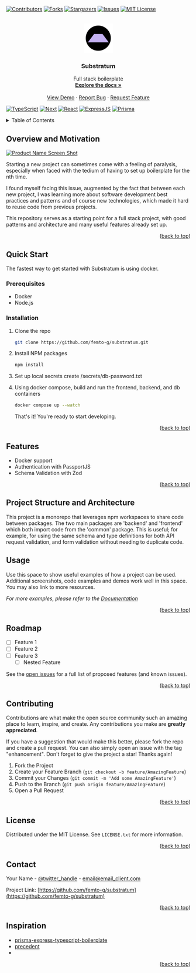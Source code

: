 <!-- Improved compatibility of back to top link: See: https://github.com/othneildrew/Best-README-Template/pull/73 -->

<a name="readme-top"></a>

<!--
*** Thanks for checking out the Best-README-Template. If you have a suggestion
*** that would make this better, please fork the repo and create a pull request
*** or simply open an issue with the tag "enhancement".
*** Don't forget to give the project a star!
*** Thanks again! Now go create something AMAZING! :D
-->

<!-- PROJECT SHIELDS -->
<!--
*** I'm using markdown "reference style" links for readability.
*** Reference links are enclosed in brackets [ ] instead of parentheses ( ).
*** See the bottom of this document for the declaration of the reference variables
*** for contributors-url, forks-url, etc. This is an optional, concise syntax you may use.
*** https://www.markdownguide.org/basic-syntax/#reference-style-links
-->

[![Contributors][contributors-shield]][contributors-url]
[![Forks][forks-shield]][forks-url]
[![Stargazers][stars-shield]][stars-url]
[![Issues][issues-shield]][issues-url]
[![MIT License][license-shield]][license-url]

<!-- [![LinkedIn][linkedin-shield]][linkedin-url] -->

<!-- PROJECT LOGO -->
<br />
<div align="center">
  <a href="https://github.com/femto-g/substratum">
    <img src="frontend/public/substratum.svg" alt="Logo" width="80" height="80">
  </a>

<h3 align="center">Substratum</h3>

  <p align="center">
    Full stack boilerplate
    <br />
    <a href="https://github.com/femto-g/substratum"><strong>Explore the docs »</strong></a>
    <br />
    <br />
    <a href="https://github.com/femto-g/substratum">View Demo</a>
    ·
    <a href="https://github.com/femto-g/substratum/issues/new?labels=bug&template=bug-report---.md">Report Bug</a>
    ·
    <a href="https://github.com/femto-g/substratum/issues/new?labels=enhancement&template=feature-request---.md">Request Feature</a>
  </p>
</div>

[![TypeScript][TypeScript]][TypeScript-url] [![Next][Next.js]][Next-url] [![React][React.js]][React-url] [![ExpressJS][ExpressJS]][ExpressJS-url] [![Prisma][Prisma]][Prisma-url]

<!-- TABLE OF CONTENTS -->
<details>
  <summary>Table of Contents</summary>
  <ol>
    <li>
      <a href="#about-the-project">About The Project</a>
      <ul>
        <li><a href="#built-with">Built With</a></li>
      </ul>
    </li>
    <li>
      <a href="#getting-started">Getting Started</a>
      <ul>
        <li><a href="#prerequisites">Prerequisites</a></li>
        <li><a href="#installation">Installation</a></li>
      </ul>
    </li>
    <li><a href="#usage">Usage</a></li>
    <li><a href="#roadmap">Roadmap</a></li>
    <li><a href="#contributing">Contributing</a></li>
    <li><a href="#license">License</a></li>
    <li><a href="#contact">Contact</a></li>
    <li><a href="#acknowledgments">Acknowledgments</a></li>
  </ol>
</details>

<!-- ABOUT THE PROJECT -->

## Overview and Motivation

[![Product Name Screen Shot][product-screenshot]](https://example.com)

<!-- Here's a blank template to get started: To avoid retyping too much info. Do a search and replace with your text editor for the following: `femto-g`, `substratum`, `twitter_handle`, `linkedin_username`, `email_client`, `email`, `Substratum`, `project_description` -->

Starting a new project can sometimes come with a feeling of paralysis, especially when faced with the tedium of having to set up boilerplate for the nth time.

I found myself facing this issue, augmented by the fact that between each new project, I was learning more about software development best practices and patterns and of course new technologies, which made it hard to reuse code from previous projects.

This repository serves as a starting point for a full stack project, with good patterns and architecture and many useful features already set up.

<p align="right">(<a href="#readme-top">back to top</a>)</p>

<!-- ### Built With

[![Next][Next.js]][Next-url] [![React][React.js]][React-url] [![Prisma][Prisma]][Prisma-url]

<p align="right">(<a href="#readme-top">back to top</a>)</p>

GETTING STARTED -->

## Quick Start

The fastest way to get started with Substratum is using docker.

### Prerequisites

<!-- This is an example of how to list things you need to use the software and how to install them.

- npm
  ```sh
  npm install npm@latest -g
  ``` -->

- Docker
- Node.js

### Installation

1. Clone the repo
   ```sh
   git clone https://github.com/femto-g/substratum.git
   ```
2. Install NPM packages
   ```sh
   npm install
   ```
3. Set up local secrets
   create /secrets/db-password.txt

4. Using docker compose, build and run the frontend, backend, and db containers
   ```sh
   docker compose up --watch
   ```
   That's it! You're ready to start developing.

<p align="right">(<a href="#readme-top">back to top</a>)</p>

<!-- USAGE EXAMPLES -->

## Features

- Docker support
- Authentication with PassportJS
- Schema Validation with Zod
<p align="right">(<a href="#readme-top">back to top</a>)</p>

<!-- USAGE EXAMPLES -->

## Project Structure and Architecture

This project is a monorepo that leverages npm workspaces to share code between packages. The two main packages are 'backend' and 'frontend' which both import code from the 'common' package. This is useful; for example, for using the same schema and type definitions for both API request validation, and form validation without needing to duplicate code.

<!-- USAGE EXAMPLES -->

## Usage

Use this space to show useful examples of how a project can be used. Additional screenshots, code examples and demos work well in this space. You may also link to more resources.

_For more examples, please refer to the [Documentation](https://example.com)_

<p align="right">(<a href="#readme-top">back to top</a>)</p>

<!-- ROADMAP -->

## Roadmap

- [ ] Feature 1
- [ ] Feature 2
- [ ] Feature 3
  - [ ] Nested Feature

See the [open issues](https://github.com/femto-g/substratum/issues) for a full list of proposed features (and known issues).

<p align="right">(<a href="#readme-top">back to top</a>)</p>

<!-- CONTRIBUTING -->

## Contributing

Contributions are what make the open source community such an amazing place to learn, inspire, and create. Any contributions you make are **greatly appreciated**.

If you have a suggestion that would make this better, please fork the repo and create a pull request. You can also simply open an issue with the tag "enhancement".
Don't forget to give the project a star! Thanks again!

1. Fork the Project
2. Create your Feature Branch (`git checkout -b feature/AmazingFeature`)
3. Commit your Changes (`git commit -m 'Add some AmazingFeature'`)
4. Push to the Branch (`git push origin feature/AmazingFeature`)
5. Open a Pull Request

<p align="right">(<a href="#readme-top">back to top</a>)</p>

<!-- LICENSE -->

## License

Distributed under the MIT License. See `LICENSE.txt` for more information.

<p align="right">(<a href="#readme-top">back to top</a>)</p>

<!-- CONTACT -->

## Contact

Your Name - [@twitter_handle](https://twitter.com/twitter_handle) - email@email_client.com

Project Link: [https://github.com/femto-g/substratum](https://github.com/femto-g/substratum)

<p align="right">(<a href="#readme-top">back to top</a>)</p>

<!-- ACKNOWLEDGMENTS -->

## Inspiration

- [prisma-express-typescript-boilerplate](https://github.com/antonio-lazaro/prisma-express-typescript-boilerplate?tab=readme-ov-file)
- [precedent](https://github.com/steven-tey/precedent/tree/main)
- []()

<p align="right">(<a href="#readme-top">back to top</a>)</p>

<!-- MARKDOWN LINKS & IMAGES -->
<!-- https://www.markdownguide.org/basic-syntax/#reference-style-links -->

[contributors-shield]: https://img.shields.io/github/contributors/femto-g/substratum.svg?style=for-the-badge
[contributors-url]: https://github.com/femto-g/substratum/graphs/contributors
[forks-shield]: https://img.shields.io/github/forks/femto-g/substratum.svg?style=for-the-badge
[forks-url]: https://github.com/femto-g/substratum/network/members
[stars-shield]: https://img.shields.io/github/stars/femto-g/substratum.svg?style=for-the-badge
[stars-url]: https://github.com/femto-g/substratum/stargazers
[issues-shield]: https://img.shields.io/github/issues/femto-g/substratum.svg?style=for-the-badge
[issues-url]: https://github.com/femto-g/substratum/issues
[license-shield]: https://img.shields.io/github/license/femto-g/substratum.svg?style=for-the-badge
[license-url]: https://github.com/femto-g/substratum/blob/master/LICENSE.txt
[linkedin-shield]: https://img.shields.io/badge/-LinkedIn-black.svg?style=for-the-badge&logo=linkedin&colorB=555
[linkedin-url]: https://linkedin.com/in/linkedin_username
[product-screenshot]: images/screenshot.png
[Next.js]: https://img.shields.io/badge/next.js-000000?style=for-the-badge&logo=nextdotjs&logoColor=white
[Next-url]: https://nextjs.org/
[React.js]: https://img.shields.io/badge/React-20232A?style=for-the-badge&logo=react&logoColor=61DAFB
[React-url]: https://reactjs.org/
[Vue.js]: https://img.shields.io/badge/Vue.js-35495E?style=for-the-badge&logo=vuedotjs&logoColor=4FC08D
[Vue-url]: https://vuejs.org/
[Angular.io]: https://img.shields.io/badge/Angular-DD0031?style=for-the-badge&logo=angular&logoColor=white
[Angular-url]: https://angular.io/
[Svelte.dev]: https://img.shields.io/badge/Svelte-4A4A55?style=for-the-badge&logo=svelte&logoColor=FF3E00
[Svelte-url]: https://svelte.dev/
[Laravel.com]: https://img.shields.io/badge/Laravel-FF2D20?style=for-the-badge&logo=laravel&logoColor=white
[Laravel-url]: https://laravel.com
[Bootstrap.com]: https://img.shields.io/badge/Bootstrap-563D7C?style=for-the-badge&logo=bootstrap&logoColor=white
[Bootstrap-url]: https://getbootstrap.com
[JQuery.com]: https://img.shields.io/badge/jQuery-0769AD?style=for-the-badge&logo=jquery&logoColor=white
[JQuery-url]: https://jquery.com
[Prisma]: https://img.shields.io/badge/Prisma-3982CE?style=for-the-badge&logo=Prisma&logoColor=white
[Prisma-url]: https://www.prisma.io/
[TypeScript]: https://img.shields.io/badge/TypeScript-007ACC?style=for-the-badge&logo=typescript&logoColor=white
[Typescript-url]: https://www.typescriptlang.org/
[ExpressJS]: https://img.shields.io/badge/Express%20js-000000?style=for-the-badge&logo=express&logoColor=white
[ExpressJS-url]: https://expressjs.com/
